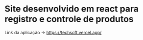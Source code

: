 # Site desenvolvido em react para registro e controle de produtos

Link da aplicação -> https://techsoft.vercel.app/
